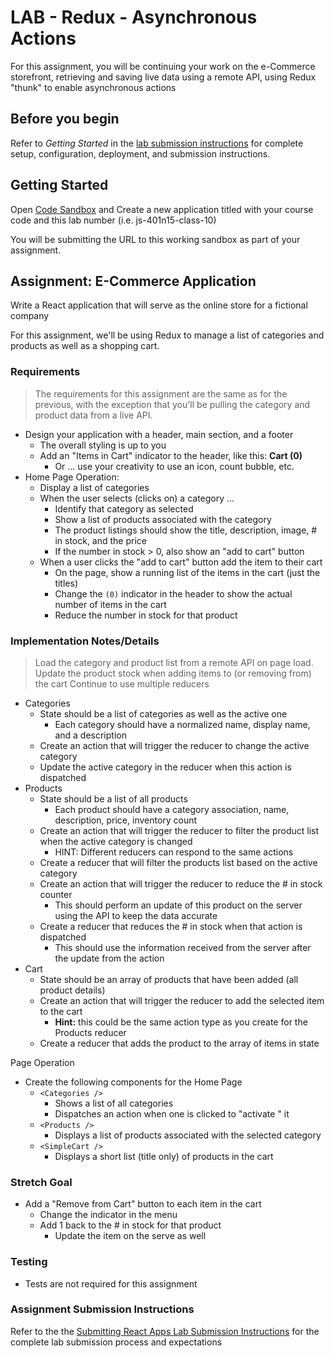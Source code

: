 # LAB - Redux - Asynchronous Actions

For this assignment, you will be continuing your work on the e-Commerce storefront, retrieving and saving live data using a remote API, using Redux "thunk" to enable asynchronous actions

## Before you begin

Refer to *Getting Started*  in the [lab submission instructions](../../../reference/submission-instructions/labs/README.md) for complete setup, configuration, deployment, and submission instructions.

## Getting Started

Open [Code Sandbox](http://codesandbox.io) and Create a new application titled with your course code and this lab number (i.e. js-401n15-class-10)

You will be submitting the URL to this working sandbox as part of your assignment.

## Assignment: E-Commerce Application

Write a React application that will serve as the online store for a fictional company

For this assignment, we'll be using Redux to manage a list of categories and products as well as a shopping cart.

### Requirements

> The requirements for this assignment are the same as for the previous, with the exception that you'll be pulling the category and product data from a live API.

- Design your application with a header, main section, and a footer
  - The overall styling is up to you
  - Add an "Items in Cart" indicator to the header, like this: **Cart (0)**
    - Or ... use your creativity to use an icon, count bubble, etc.
- Home Page Operation:
  - Display a list of categories
  - When the user selects (clicks on) a category ...
    - Identify that category as selected
    - Show a list of products associated with the category
    - The product listings should show the title, description, image, # in stock, and the price
    - If the number in stock > 0, also show an "add to cart" button
  - When a user clicks the "add to cart" button add the item to their cart
    - On the page, show a running list of the items in the cart (just the titles)
    - Change the `(0)` indicator in the header to show the actual number of items in the cart
    - Reduce the number in stock for that product

### Implementation Notes/Details

> Load the category and product list from a remote API on page load. Update the product stock when adding items to (or removing from) the cart
> Continue to use multiple reducers

- Categories
  - State should be a list of categories as well as the active one
    - Each category should have a normalized name, display name, and a description
  - Create an action that will trigger the reducer to change the active category
  - Update the active category in the reducer when this action is dispatched
- Products
  - State should be a list of all products
    - Each product should have a category association, name, description, price, inventory count
  - Create an action that will trigger the reducer to filter the product list when the active category is changed
    - HINT: Different reducers can respond to the same actions
  - Create a reducer that will filter the products list based on the active category
  - Create an action that will trigger the reducer to reduce the # in stock counter
    - This should perform an update of this product on the server using the API to keep the data accurate
  - Create a reducer that reduces the # in stock when that action is dispatched
    - This should use the information received from the server after the update from the action
- Cart
  - State should be an array of products that have been added (all product details)
  - Create an action that will trigger the reducer to add the selected item to the cart
    - **Hint:** this could be the same action type as you create for the Products reducer
  - Create a reducer that adds the product to the array of items in state

Page Operation

- Create the following components for the Home Page
  - `<Categories />`
    - Shows a list of all categories
    - Dispatches an action when one is clicked to "activate " it
  - `<Products />`
    - Displays a list of products associated with the selected category
  - `<SimpleCart />`
    - Displays a short list (title only) of products in the cart

### Stretch Goal

- Add a "Remove from Cart" button to each item in the cart
  - Change the indicator in the menu
  - Add 1 back to the # in stock for that product
    - Update the item on the serve as well

### Testing

- Tests are not required for this assignment

### Assignment Submission Instructions

Refer to the the [Submitting React Apps Lab Submission Instructions](../../../reference/submission-instructions/labs/react-apps.md) for the complete lab submission process and expectations
